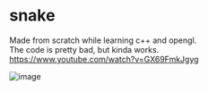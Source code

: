 # snake

Made from scratch while learning c++ and opengl.<br>
The code is pretty bad, but kinda works.<br>
https://www.youtube.com/watch?v=GX69FmkJgyg

![image](https://user-images.githubusercontent.com/58745511/216644691-bc05860e-496d-4d72-9dd5-52f014576e15.png)
